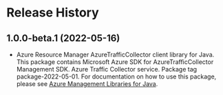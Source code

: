 # Release History

## 1.0.0-beta.1 (2022-05-16)

- Azure Resource Manager AzureTrafficCollector client library for Java. This package contains Microsoft Azure SDK for AzureTrafficCollector Management SDK. Azure Traffic Collector service. Package tag package-2022-05-01. For documentation on how to use this package, please see [Azure Management Libraries for Java](https://aka.ms/azsdk/java/mgmt).
